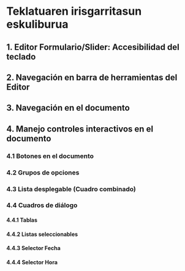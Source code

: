 # Teklatuaren irisgarritasun eskuliburua

## 1. Editor Formulario/Slider: Accesibilidad del teclado

## 2. Navegación en barra de herramientas del Editor

## 3. Navegación en el documento

## 4. Manejo controles interactivos en el documento

### 4.1 Botones en el documento

### 4.2 Grupos de opciones

### 4.3 Lista desplegable (Cuadro combinado)

### 4.4 Cuadros de diálogo

#### 4.4.1 Tablas

#### 4.4.2 Listas seleccionables

#### 4.4.3 Selector Fecha

#### 4.4.4 Selector Hora